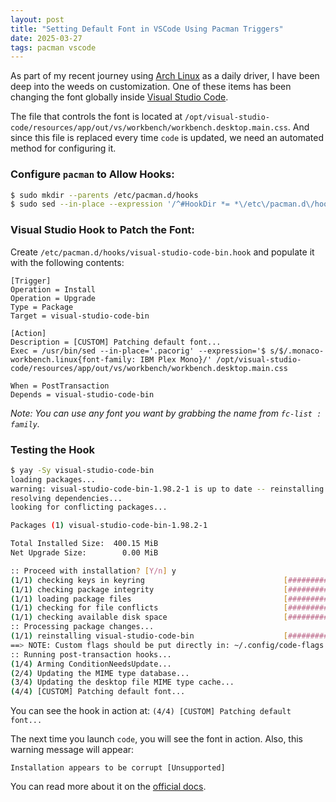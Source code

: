 ```yaml
---
layout: post
title: "Setting Default Font in VSCode Using Pacman Triggers"
date: 2025-03-27
tags: pacman vscode
---
```


As part of my recent journey using [Arch Linux](https://archlinux.org/) as a daily driver, I have been deep into the weeds on customization. One of these items has been changing the font globally inside [Visual Studio Code](https://code.visualstudio.com/).

The file that controls the font is located at `/opt/visual-studio-code/resources/app/out/vs/workbench/workbench.desktop.main.css`. And since this file is replaced every time `code` is updated, we need an automated method for configuring it.

### Configure `pacman` to Allow Hooks:
```bash
$ sudo mkdir --parents /etc/pacman.d/hooks
$ sudo sed --in-place --expression '/^#HookDir *= *\/etc\/pacman.d\/hooks\// s/^#//' /etc/pacman.conf
```

### Visual Studio Hook to Patch the Font:
Create `/etc/pacman.d/hooks/visual-studio-code-bin.hook` and populate it with the following contents:

```systemd
[Trigger]
Operation = Install
Operation = Upgrade
Type = Package
Target = visual-studio-code-bin

[Action]
Description = [CUSTOM] Patching default font...
Exec = /usr/bin/sed --in-place='.pacorig' --expression='$ s/$/.monaco-workbench.linux{font-family: IBM Plex Mono}/' /opt/visual-studio-code/resources/app/out/vs/workbench/workbench.desktop.main.css

When = PostTransaction
Depends = visual-studio-code-bin
```
*Note: You can use any font you want by grabbing the name from `fc-list : family`.*

### Testing the Hook
```bash
$ yay -Sy visual-studio-code-bin
loading packages...
warning: visual-studio-code-bin-1.98.2-1 is up to date -- reinstalling
resolving dependencies...
looking for conflicting packages...

Packages (1) visual-studio-code-bin-1.98.2-1

Total Installed Size:  400.15 MiB
Net Upgrade Size:        0.00 MiB

:: Proceed with installation? [Y/n] y
(1/1) checking keys in keyring                               [################################] 100%
(1/1) checking package integrity                             [################################] 100%
(1/1) loading package files                                  [################################] 100%
(1/1) checking for file conflicts                            [################################] 100%
(1/1) checking available disk space                          [################################] 100%
:: Processing package changes...
(1/1) reinstalling visual-studio-code-bin                    [################################] 100%
==> NOTE: Custom flags should be put directly in: ~/.config/code-flags.conf
:: Running post-transaction hooks...
(1/4) Arming ConditionNeedsUpdate...
(2/4) Updating the MIME type database...
(3/4) Updating the desktop file MIME type cache...
(4/4) [CUSTOM] Patching default font...
```
You can see the hook in action at: `(4/4) [CUSTOM] Patching default font...`

The next time you launch `code`, you will see the font in action. Also, this warning message will appear:
```
Installation appears to be corrupt [Unsupported]
```
You can read more about it on the [official docs](https://code.visualstudio.com/docs/supporting/faq#_installation-appears-to-be-corrupt-unsupported).
